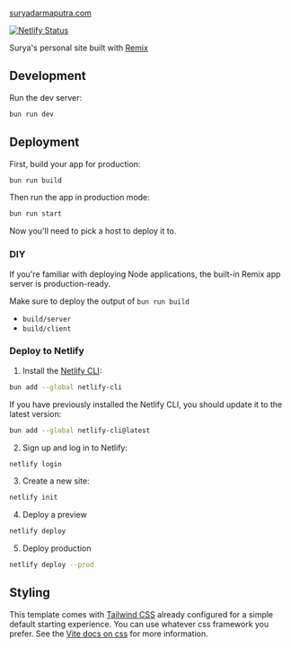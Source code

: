 [suryadarmaputra.com](https://suryadarmaputra.com)

[![Netlify Status](https://api.netlify.com/api/v1/badges/7533c657-0503-4acf-8ad7-47bedd8ec26a/deploy-status)](https://app.netlify.com/sites/suryadarmaputra/deploys)

Surya's personal site built with [Remix](https://remix.run)

## Development

Run the dev server:

```sh
bun run dev
```

## Deployment

First, build your app for production:

```sh
bun run build
```

Then run the app in production mode:

```sh
bun run start
```

Now you'll need to pick a host to deploy it to.

### DIY

If you're familiar with deploying Node applications, the built-in Remix app server is production-ready.

Make sure to deploy the output of `bun run build`

- `build/server`
- `build/client`

### Deploy to Netlify

1. Install the [Netlify CLI](https://www.netlify.com/products/dev/):

```sh
bun add --global netlify-cli
```

If you have previously installed the Netlify CLI, you should update it to the latest version:

```sh
bun add --global netlify-cli@latest
```

2. Sign up and log in to Netlify:

```sh
netlify login
```

3. Create a new site:

```sh
netlify init
```

4. Deploy a preview

```sh
netlify deploy
```

5. Deploy production

```sh
netlify deploy --prod
```

## Styling

This template comes with [Tailwind CSS](https://tailwindcss.com/) already configured for a simple default starting experience. You can use whatever css framework you prefer. See the [Vite docs on css](https://vitejs.dev/guide/features.html#css) for more information.
